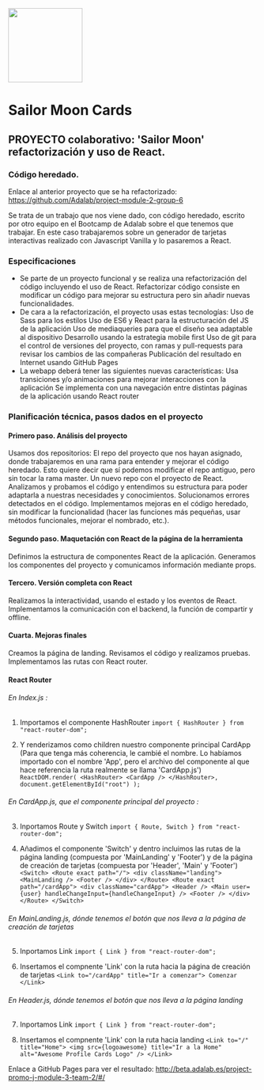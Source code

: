 <img src="https://raw.githubusercontent.com/seguramaria/sailormooncards/master/src/images/5.png" width="150"/>

# Sailor Moon Cards

## PROYECTO colaborativo: 'Sailor Moon' refactorización y uso de React.

### Código heredado.

Enlace al anterior proyecto que se ha refactorizado: https://github.com/Adalab/project-module-2-group-6

Se trata de un trabajo que nos viene dado, con código heredado, escrito por otro equipo en el Bootcamp de Adalab sobre el que tenemos que trabajar. En este caso trabajaremos sobre un generador de tarjetas interactivas realizado con Javascript Vanilla y lo pasaremos a React.

### Especificaciones

- Se parte de un proyecto funcional y se realiza una refactorización del código incluyendo el uso de React. Refactorizar código consiste en modificar un código para mejorar su estructura pero sin añadir nuevas funcionalidades.
- De cara a la refactorización, el proyecto usas estas tecnologías:
  Uso de Sass para los estilos
  Uso de ES6 y React para la estructuración del JS de la aplicación
  Uso de mediaqueries para que el diseño sea adaptable al dispositivo
  Desarrollo usando la estrategia mobile first
  Uso de git para el control de versiones del proyecto, con ramas y pull-requests para revisar los cambios de las compañeras
  Publicación del resultado en Internet usando GitHub Pages
- La webapp deberá tener las siguientes nuevas características:
  Usa transiciones y/o animaciones para mejorar interacciones con la aplicación
  Se implementa con una navegación entre distintas páginas de la aplicación usando React router

### Planificación técnica, pasos dados en el proyecto

#### Primero paso. Análisis del proyecto

Usamos dos repositorios:
El repo del proyecto que nos hayan asignado, donde trabajaremos en una rama para entender y mejorar el código heredado. Esto quiere decir que sí podemos modificar el repo antiguo, pero sin tocar la rama master.
Un nuevo repo con el proyecto de React.
Analizamos y probamos el código y entendimos su estructura para poder adaptarla a nuestras necesidades y conocimientos.
Solucionamos errores detectados en el código.
Implementamos mejoras en el código heredado, sin modificar la funcionalidad (hacer las funciones más pequeñas, usar métodos funcionales, mejorar el nombrado, etc.).

#### Segundo paso. Maquetación con React de la página de la herramienta

Definimos la estructura de componentes React de la aplicación.
Generamos los componentes del proyecto y comunicamos información mediante props.

#### Tercero. Versión completa con React

Realizamos la interactividad, usando el estado y los eventos de React.
Implementamos la comunicación con el backend, la función de compartir y offline.

#### Cuarta. Mejoras finales

Creamos la página de landing.
Revisamos el código y realizamos pruebas.
Implementamos las rutas con React router.

#### React Router

###### En Index.js :

1. Importamos el componente HashRouter
   `import { HashRouter } from "react-router-dom";`

2. Y renderizamos como children nuestro componente principal CardApp (Para que tenga más coherencia, le cambié el nombre. Lo habíamos importado con el nombre 'App', pero el archivo del componente al que hace referencia la ruta realmente se llama 'CardApp.js')
   `ReactDOM.render( <HashRouter> <CardApp /> </HashRouter>, document.getElementById("root") );`

###### En CardApp.js, que el componente principal del proyecto :

3. Inportamos Route y Switch
   `import { Route, Switch } from "react-router-dom";`

4. Añadimos el componente 'Switch' y dentro incluimos las rutas de la página landing (compuesta por 'MainLanding' y 'Footer') y de la página de creación de tarjetas (compuesta por 'Header', 'Main' y 'Footer')
   `<Switch> <Route exact path="/"> <div className="landing"> <MainLanding /> <Footer /> </div> </Route> <Route exact path="/cardApp"> <div className="cardApp"> <Header /> <Main user={user} handleChangeInput={handleChangeInput} /> <Footer /> </div> </Route> </Switch>`

###### En MainLanding.js, dónde tenemos el botón que nos lleva a la página de creación de tarjetas

5. Inportamos Link
   `import { Link } from "react-router-dom";`

6. Insertamos el compnente 'Link' con la ruta hacia la página de creación de tarjetas
   `<Link to="/cardApp" title="Ir a comenzar"> Comenzar </Link>`

###### En Header.js, dónde tenemos el botón que nos lleva a la página landing

7. Inportamos Link
   `import { Link } from "react-router-dom";`

8. Insertamos el compnente 'Link' con la ruta hacia landing
   `<Link to="/" title="Home"> <img src={logoawesome} title="Ir a la Home" alt="Awesome Profile Cards Logo" /> </Link>`

Enlace a GitHub Pages para ver el resultado: http://beta.adalab.es/project-promo-j-module-3-team-2/#/
